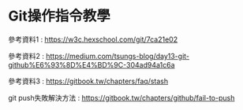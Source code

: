 # Git操作指令教學

參考資料1 : https://w3c.hexschool.com/git/7ca21e02
          
參考資料2 : https://medium.com/tsungs-blog/day13-git-github%E6%93%8D%E4%BD%9C-304ad94a1c6a

參考資料3 : https://gitbook.tw/chapters/faq/stash

git push失敗解決方法 : https://gitbook.tw/chapters/github/fail-to-push
